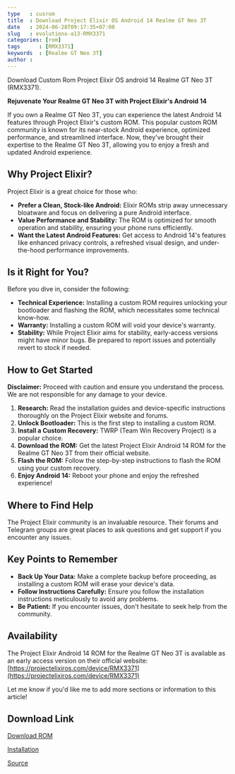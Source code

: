 ```yaml
---
type   : cusrom
title  : Download Project Elixir OS Android 14 Realme GT Neo 3T
date   : 2024-06-28T09:17:35+07:00
slug   : evolutionx-a13-RMX3371
categories: [rom]
tags      : [RMX3371]
keywords  : [Realme GT Neo 3T]
author : 
---
```


Download Custom Rom Project Elixir OS android 14 Realme GT Neo 3T (RMX3371).

**Rejuvenate Your Realme GT Neo 3T with Project Elixir's Android 14**

If you own a Realme GT Neo 3T, you can experience the latest Android 14 features through Project Elixir's custom ROM.  This popular custom ROM community is known for its near-stock Android experience, optimized performance, and streamlined interface. Now, they've brought their expertise to the Realme GT Neo 3T, allowing you to enjoy a fresh and updated Android experience.

## Why Project Elixir?

Project Elixir is a great choice for those who:

* **Prefer a Clean, Stock-like Android:**  Elixir ROMs strip away unnecessary bloatware and focus on delivering a pure Android interface.
* **Value Performance and Stability:**  The ROM is optimized for smooth operation and stability, ensuring your phone runs efficiently.
* **Want the Latest Android Features:**  Get access to Android 14's features like enhanced privacy controls, a refreshed visual design, and under-the-hood performance improvements.

## Is it Right for You?

Before you dive in, consider the following:

* **Technical Experience:**  Installing a custom ROM requires unlocking your bootloader and flashing the ROM, which necessitates some technical know-how.
* **Warranty:**  Installing a custom ROM will void your device's warranty.
* **Stability:**  While Project Elixir aims for stability, early-access versions might have minor bugs. Be prepared to report issues and potentially revert to stock if needed.

## How to Get Started

**Disclaimer:** Proceed with caution and ensure you understand the process. We are not responsible for any damage to your device.

1. **Research:**  Read the installation guides and device-specific instructions thoroughly on the Project Elixir website and forums.
2. **Unlock Bootloader:**  This is the first step to installing a custom ROM.
3. **Install a Custom Recovery:**  TWRP (Team Win Recovery Project) is a popular choice.
4. **Download the ROM:**  Get the latest Project Elixir Android 14 ROM for the Realme GT Neo 3T from their official website.
5. **Flash the ROM:**  Follow the step-by-step instructions to flash the ROM using your custom recovery.
6. **Enjoy Android 14:**  Reboot your phone and enjoy the refreshed experience!

## Where to Find Help

The Project Elixir community is an invaluable resource. Their forums and Telegram groups are great places to ask questions and get support if you encounter any issues.

## Key Points to Remember

* **Back Up Your Data:**  Make a complete backup before proceeding, as installing a custom ROM will erase your device's data.
* **Follow Instructions Carefully:**  Ensure you follow the installation instructions meticulously to avoid any problems.
* **Be Patient:**  If you encounter issues, don't hesitate to seek help from the community.

## Availability

The Project Elixir Android 14 ROM for the Realme GT Neo 3T is available as an early access version on their official website: [https://projectelixiros.com/device/RMX3371](https://projectelixiros.com/device/RMX3371)

Let me know if you'd like me to add more sections or information to this article! 


## Download Link
[Download ROM](https://projectelixiros.com/device/RMX3371)

[Installation](https://github.com/ProjectElixir-Devices/Wiki/blob/UNO/RMX3371.md)

[Source](https://projectelixiros.com/device/RMX3371)

